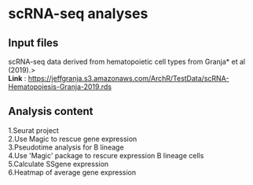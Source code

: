 # scRNA-seq analyses

## Input files
 scRNA-seq data derived from hematopoietic cell types from Granja* et al (2019).><br>
 **Link** : https://jeffgranja.s3.amazonaws.com/ArchR/TestData/scRNA-Hematopoiesis-Granja-2019.rds
## Analysis content
 1.Seurat project<br>
 2.Use Magic to rescue gene expression<br>
 3.Pseudotime analysis for B lineage<br>
 4.Use 'Magic' package to rescure expression B lineage cells<br>
 5.Calculate SSgene expression<br>
 6.Heatmap of average gene expression <br>
 
